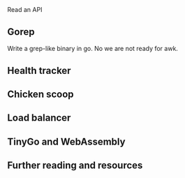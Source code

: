 ## 

Read an API

## Gorep

Write a grep-like binary in go. No we are not ready for awk.

## Health tracker

## Chicken scoop

## Load balancer

##

## TinyGo and WebAssembly

## Further reading and resources


